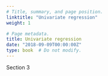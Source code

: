 ```yaml
---
# Title, summary, and page position.
linktitle: "Univariate regression"
weight: 1

# Page metadata.
title: Univariate regression
date: "2018-09-09T00:00:00Z"
type: book  # Do not modify.
---
```



Section 3